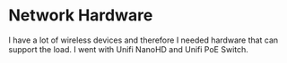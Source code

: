# Network Hardware

I have a lot of wireless devices and therefore I needed hardware that can support the load. I went with Unifi NanoHD and Unifi PoE Switch.
